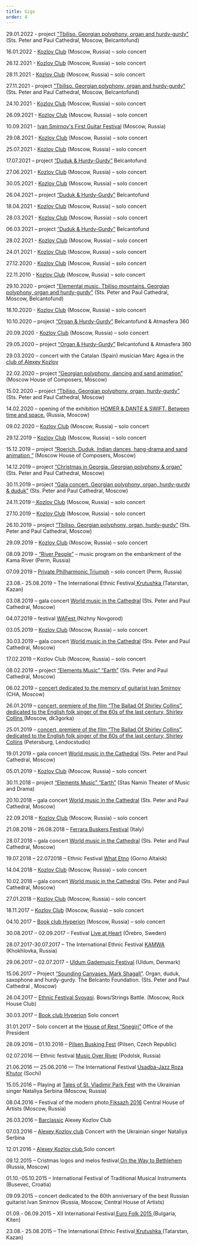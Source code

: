 ```yaml
---
title: Gigs
order: 4
---
```

29.01.2022 - project <a href="https://www.belcantofund.com/actions/18285-sobor/">"Tbiliso. Georgian polyphony, organ and hurdy-gurdy"</a> (Sts. Peter and Paul Cathedral, Moscow, Belcantofund)

16.01.2022 - <a href="https://kozlovclub.ru/event/andrej-vinogradov-28/">Kozlov Club</a> (Moscow, Russia) – solo concert

26.12.2021 - <a href="https://kozlovclub.ru/event/andrej-vinogradov-27/">Kozlov Club</a> (Moscow, Russia) – solo concert

28.11.2021 - <a href="https://kozlovclub.ru/event/andrej-vinogradov-26/">Kozlov Club</a> (Moscow, Russia) – solo concert

27.11.2021 - project <a href="https://www.belcantofund.com/actions/17849-sobor/">"Tbiliso. Georgian polyphony, organ and hurdy-gurdy"</a> (Sts. Peter and Paul Cathedral, Moscow, Belcantofund)

24.10.2021 - <a href="https://kozlovclub.ru/event/andrej-vinogradov-25/">Kozlov Club</a> (Moscow, Russia) – solo concert

26.09.2021 - <a href="https://kozlovclub.ru/event/andrej-vinogradov-24/">Kozlov Club</a> (Moscow, Russia) – solo concert

10.09.2021 - <a href="https://exlibriscafe.timepad.ru/event/1749009/">Ivan Smirnov's First Guitar Festival</a> (Moscow, Russia) 

29.08.2021 - <a href="https://kozlovclub.ru/event/andrej-vinogradov-23/">Kozlov Club</a> (Moscow, Russia) – solo concert

25.07.2021 - <a href="https://kozlovclub.ru/event/andrej-vinogradov-22/">Kozlov Club</a> (Moscow, Russia) – solo concert

17.07.2021 – project <a href="https://www.belcantofund.com/actions/16914-sobor-svyatogo-andreya/">“Duduk &amp; Hurdy-Gurdy”</a> Belcantofund

27.06.2021 - <a href="https://kozlovclub.ru/event/andrej-vinogradov-21/">Kozlov Club</a> (Moscow, Russia) – solo concert

30.05.2021 - <a href="https://kozlovclub.ru/event/andrej-vinogradov-20/">Kozlov Club</a> (Moscow, Russia) – solo concert

26.04.2021 – project <a href="https://www.belcantofund.com/actions/16263-sobor-svyatogo-andreya/">“Duduk &amp; Hurdy-Gurdy”</a> Belcantofund

18.04.2021 - <a href="https://kozlovclub.ru/event/andrej-vinogradov-19/">Kozlov Club</a> (Moscow, Russia) – solo concert

28.03.2021 - <a href="https://kozlovclub.ru/event/andrej-vinogradov-18/">Kozlov Club</a> (Moscow, Russia) – solo concert

06.03.2021 – project <a href="https://www.belcantofund.com/actions/15969-sobor-svyatogo-andreya/">“Duduk &amp; Hurdy-Gurdy”</a> Belcantofund

28.02.2021 - <a href="https://kozlovclub.ru/event/andrej-vinogradov-17/">Kozlov Club</a> (Moscow, Russia) – solo concert

24.01.2021 - <a href="https://kozlovclub.ru/event/andrej-vinogradov-16/">Kozlov Club</a> (Moscow, Russia) – solo concert

27.12.2020 - <a href="https://kozlovclub.ru/event/andrej-vinogradov-16/">Kozlov Club</a> (Moscow, Russia) – solo concert

22.11.2010 - <a href="https://kozlovclub.ru/event/andrej-vinogradov-15/">Kozlov Club</a> (Moscow, Russia) – solo concert

29.10.2020 - project <a href="https://www.belcantofund.com/actions/14250-sobor/">"Elemental music. Tbiliso mountains. Georgian polyphony, organ and hurdy-gurdy"</a> (Sts. Peter and Paul Cathedral, Moscow, Belcantofund)

18.10.2020 - <a href="https://kozlovclub.ru/event/andrej-vinogradov-14/">Kozlov Club</a> (Moscow, Russia) – solo concert

10.10.2020 – project <a href="https://www.belcantofund.com/actions/14262-atmasfera-360/">“Organ &amp; Hurdy-Gurdy”</a> Belcantofund &amp; Atmasfera 360

20.09.2020 - <a href="https://kozlovclub.ru/event/andrej-vinogradov-13/">Kozlov Club</a> (Moscow, Russia) – solo concert

29.05.2020 – project <a href="https://www.belcantofund.com/actions/13065-atmasfera-360/">“Organ &amp; Hurdy-Gurdy”</a> Belcantofund &amp; Atmasfera 360

29.03.2020 – concert with the Catalan (Spain) musician Marc Agea in the <a href="https://kozlovclub.ru/event/marc-egea-catalonia-andrey-vinogradov-russia/">club of Alexey Kozlov</a>

22.02.2020 – project <a href="https://www.belcantofund.com/actions/12384-dom-kompozitorov/">“Georgian polyphony, dancing and sand animation”</a> (Moscow House of Composers, Moscow)

15.02.2020 – project <a href="https://www.belcantofund.com/actions/12045-sobor/">“Tbiliso. Georgian polyphony, organ, hurdy-gurdy” </a>(Sts. Peter and Paul Cathedral, Moscow)

14.02.2020 – opening of the exhibition <a href="https://www.facebook.com/events/2499675263622767/">HOMER &amp; DANTE &amp; SWIFT. Between time and space.</a> (Russia, Moscow)

09.02.2020 – <a href="https://kozlovclub.ru/event/andrej-vinogradov-12/">Kozlov Club</a> (Moscow, Russia) – solo concert

29.12.2019 – <a href="https://kozlovclub.ru/event/andrej-vinogradov-11/">Kozlov Club</a> (Moscow, Russia) – solo concert

15.12.2019 – project <a href="https://www.belcantofund.com/actions/11873-dom-kompozitorov/">“Roerich. Duduk, Indian dances, hang-drama and sand animation “</a> (Moscow House of Composers, Moscow)

14.12.2019 – project <a href="https://www.belcantofund.com/actions/10125-sobor/">“Christmas in Georgia. Georgian polyphony &amp; organ”</a> (Sts. Peter and Paul Cathedral, Moscow)

30.11.2019 – project <a href="https://www.belcantofund.com/actions/11378-sobor/">“Gala concert. Georgian polyphony, organ, hurdy-gurdy &amp; duduk”</a> (Sts. Peter and Paul Cathedral, Moscow)

24.11.2019 –<a href="https://kozlovclub.ru/event/andrej-vinogradov-10/"> Kozlov Club</a> (Moscow, Russia) – solo concert

27.10.2019 – <a href="https://kozlovclub.ru/event/andrej-vinogradov-9/">Kozlov Club</a> (Moscow, Russia) – solo concert

26.10.2019 – project <a href="https://www.belcantofund.com/actions/10750-sobor/">“Tbiliso. Georgian polyphony, organ, hurdy-gurdy”</a> (Sts. Peter and Paul Cathedral, Moscow)

29.09.2019 – <a href="https://kozlovclub.ru/event/andrej-vinogradov-8/">Kozlov Club</a> (Moscow, Russia) – solo concert

08.09.2019 – <a href="https://www.facebook.com/events/439784853286033/">“River People”</a> – music program on the embankment of the Kama River (Perm, Russia)

07.09.2019 – <a href="http://triumphmusic.ru/playbill/175.html">Private Philharmonic Triumph</a> – solo concert (Perm, Russia)

23.08.- 25.08.2019 – The International Ethnic Festival<a href="http://fest.krutushka.ru/music.html"> Krutushka </a>(Tatarstan, Kazan)

03.08.2019 – gala concert <a href="https://www.belcantofund.com/actions/10709-sobor/">World music in the Cathedral</a> (Sts. Peter and Paul Cathedral, Moscow)

04.07.2019 – festival <a href="https://wafest.ru/">WAFest </a>(Nizhny Novgorod)

03.05.2019 – <a href="https://kozlovclub.ru/event/andrej-vinogradov-7/">Kozlov Club</a> (Moscow, Russia) – solo concert

30.03.2019 – gala concert <a href="https://www.belcantofund.com/actions/8972-sobor/">World music in the Cathedral</a> (Sts. Peter and Paul Cathedral, Moscow)

17.02.2019 – Kozlov Club (Moscow, Russia) – solo concert

08.02.2019 – project <a href="https://www.belcantofund.com/actions/8728-sobor/">“Elements Music” “Earth”</a> (Sts. Peter and Paul Cathedral, Moscow)

06.02.2019 – <a href="https://cha.moscow/concerts/events/2191">concert dedicated to the memory of guitarist Ivan Smirnov</a> (CHA, Moscow)

26.01.2019 – <a href="https://vk.com/dk3gorka">concert, premiere of the film “The Ballad Of Shirley Collins”, dedicated to the English folk singer of the 60s of the last century, Shirley Collins </a>(Moscow, dk3gorka)

25.01.2019 – <a href="http://lendocstudio.com/shirley_collins">concert, premiere of the film “The Ballad Of Shirley Collins”, dedicated to the English folk singer of the 60s of the last century, Shirley Collins</a> (Petersburg, Lendocstudio)

19.01.2019 – gala concert <a href="https://www.belcantofund.com/actions/8440-sobor/">World music in the Cathedral</a> (Sts. Peter and Paul Cathedral, Moscow)

05.01.2019 – <a href="https://kozlovclub.ru/event/andrej-vinogradov-5/">Kozlov Club</a> (Moscow, Russia) – solo concert

30.11.2018 – project <a href="https://www.belcantofund.com/actions/detail.php?ID=7741">“Elements Music” “Earth”</a> (Stas Namin Theater of Music and Drama)

20.10.2018 – gala concert <a href="https://www.belcantofund.com/actions/detail.php?ID=7440">World music in the Cathedral</a> (Sts. Peter and Paul Cathedral, Moscow)

22.09.2018 – <a href="http://kozlovclub.ru/event/andrej-vinogradov-4/">Kozlov Club</a> (Moscow, Russia) – solo concert

21.08.2018 – 26.08.2018 – <a href="http://Ferrarabaskers">Ferrara Buskers Festival</a> (Italy)

28.07.2018 – gala concert <a href="https://www.belcantofund.com/actions/detail.php?ID=6778">World music in the Cathedral</a> (Sts. Peter and Paul Cathedral, Moscow)

19.07.2018 – 22.072018 – Ethnic Festival <a href="http://what-etno.ru/">What Etno</a> (Gorno Altaisk)

14.04.2018 – <a href="https://kozlovclub.ru/event/andrej-vinogradov-3/">Kozlov Club</a> (Moscow, Russia) – solo concert

10.02.2018 – gala concert <a href="http://www.belcantofund.com/actions/detail.php?ID=6119">World music in the Cathedral</a> (Sts. Peter and Paul Cathedral, Moscow)

27.01.2018 – <a href="http://kozlovclub.ru/ai1ec_event/andrej-vinogradov-2/?instance_id=">Kozlov Club</a> (Moscow, Russia) – solo concert

18.11.2017 – <a href="http://kozlovclub.ru/ai1ec_event/andrej-vinogradov/?instance_id=%3E">Kozlov Club</a> (Moscow, Russia) – solo concert

04.10.2017 – <a href="http://hyperionbook.ru/">Book club Hyperion</a> (Moscow, Russia) – solo concert

30.08.2017 – 02.09.2017 – Festival <a href="http://www.liveatheart.se">Live at Heart</a> (Órebro, Sweden)

28.07.2017-30.07.2017 – The International Ethnic Festival <a href="http://www.kamwa.ru/projects/test-project.html">KAMWA</a> (Khokhlovka, Russia)

29.06.2017 – 02.07.2017 – <a href="http://www.gademusik.dk/">Uldum Gademusic Festival</a> (Uldum, Denmark)

<span id="result_box" class="" lang="en"><span class="">15.06.2017 – Project <a href="http://www.belcantofund.com/actions/detail.php?ID=5300">“Sounding Canvases.</a></span><a href="http://www.belcantofund.com/actions/detail.php?ID=5300"> Mark Shagall”</a>. <span class="">Organ, duduk, saxophone and hurdy-gurdy.</span> The Belcanto Foundation. <span class="">(Sts. Peter and Paul Cathedral , Moscow)</span></span>

26.04.2017 – <a href="http://bazurov.com/ru">Ethnic Festival Svoyasi</a>. Bows/Strings Battle. (Moscow, Rock House Club)

30.03.2017 – <a href="http://hyperionbook.ru/">Book club Hyperion</a> Solo concert

31.01.2017 – Solo concert at the <a href="http://www.do-snegiri.ru">House of Rest “Snegiri”</a> Office of the President

28.09.2016 – 01.10.2016 – <a href="http://buskingfest.cz">Pilsen Busking Fest</a> (Pilsen, Czech Republic)

02.07.2016 — Ethnic festival <a href="http://vk.com/music_river_fest">Music Over River</a> (Podolsk, Russia)

21.06.2016 — 25.06.2016 — The International Festival <a href="http://www.usadba-jazz.online">Usadba-Jazz Roza Khutor</a> (Sochi)

15.05.2016 – Playing at <a href="http://vk.com/usvskazki">Tales of St. Vladimir Park Fest</a> with the Ukrainian singer Nataliya Serbina (Moscow, Russia)

08.04.2016 – Festival of the modern photo<a href="http://www.cha.ru/events/1132"> Fiksazh 2016</a> Central House of Artists (Moscow, Russia)

26.03.2016 – <a href="http://kozlovclub.ru/?post_type=ai1ec_event&amp;p=12078&amp;instance_id=">Barclassic</a> Alexey Kozlov Club

07.03.2016 – <a href="http://kozlovclub.ru/ai1ec_event/andrej-vinogradov-i-nataliya-serbina/?instance_id=">Alexey Kozlov club</a> Concert with the Ukrainian singer Nataliya Serbina

12.01.2016 – <a href="http://kozlovclub.ru/ai1ec_event/andrej-vinogradov-i-neskuchnyj-duet-sergej-klevenskij-mario-kaldararu/?instance_id=">Alexey Kozlov club </a>Solo concert

09.12.2015 – Cristmas logos and melos festival<a href="http://vk.com/melosfest"> On the Way to Bethlehem </a>(Russia, Moscow)

01.10.-05.10.2015 – International Festival of Traditional Musical Instruments (Buseveс, Croatia)

09.09.2015 – concert dedicated to the 60th anniversary of the best Russian guitarist Ivan Smirnov (Russia, Moscow, Central House of Artists)

01.09.- 06.09.2015 – XII International Festival<a href="http://eaff.eu/en/festivals/5-xiii-black-sea-fest-euro-folk-2016"> Euro Folk 2015 </a>(Bulgaria, Kiten)

23.08.- 25.08.2015 – The International Ethnic Festival<a href="http://fest.krutushka.ru/music.htm"> Krutushka </a>(Tatarstan, Kazan)
